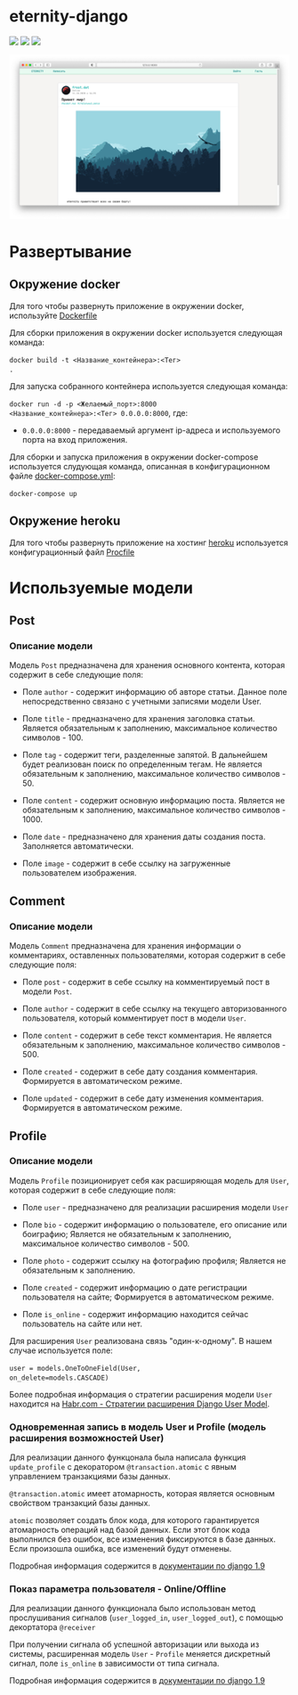 # eternity-django

![](https://img.shields.io/github/languages/code-size/froOst23/eternity-django)
![](https://img.shields.io/github/last-commit/froOst23/eternity-django)
![](https://img.shields.io/travis/froost23/eternity-django)

![eternity preview](eternity_preview.png)

# Развертывание
## Окружение docker

Для того чтобы развернуть приложение в окружении docker, используйте [Dockerfile](https://github.com/froOst23/eternity-django/blob/main/Dockerfile)

Для сборки приложения в окружении docker используется следующая команда:

<code>docker build -t <Название_контейнера>:<Тег> .</code>

Для запуска собранного контейнера используется следующая команда:

<code>docker run -d -p <Желаемый_порт>:8000 <Название_контейнера>:<Тег> 0.0.0.0:8000</code>, где:

* <code>0.0.0.0:8000</code> - передаваемый аргумент ip-адреса и используемого порта на вход приложения.

Для сборки и запуска приложения в окружении docker-compose используется слудующая команда, описанная в конфигурационном файле [docker-compose.yml](https://github.com/froOst23/eternity-django/blob/main/docker-compose.yml):

<code>docker-compose up</code>

## Окружение heroku

Для того чтобы развернуть приложение на хостинг [heroku](https://id.heroku.com/login) используется конфигурационный файл [Procfile](https://github.com/froOst23/eternity-django/blob/main/Procfile)

# Используемые модели
## Post
### Описание модели

Модель <code>Post</code> предназначена для хранения основного контента, которая содержит в себе следующие поля:

* Поле <code>author</code> - содержит информацию об авторе статьи. Данное поле непосредственно связано с учетными записями модели User.

* Поле <code>title</code> - предназначено для хранения заголовка статьи. Является обязательным к заполнению, максимальное количество символов - 100.

* Поле <code>tag</code> - содержит теги, разделенные запятой. В дальнейшем будет реализован поиск по определенным тегам. Не является обязательным к заполнению, максимальное количество символов - 50.

* Поле <code>content</code> - содержит основную информацию поста. Является не обязательным к заполнению, максимальное количество символов - 1000.

* Поле <code>date</code> - предназначено для хранения даты создания поста. Заполняется автоматически.

* Поле <code>image</code> - содержит в себе ссылку на загруженные пользователем изображения.

## Comment
### Описание модели

Модель <code>Comment</code> предназначена для хранения информации о комментариях, оставленных пользователями, которая содержит в себе следующие поля:

* Поле <code>post</code> - содержит в себе ссылку на комментируемый пост в модели <code>Post</code>.

* Поле <code>author</code> - содержит в себе ссылку на текущего авторизованного пользователя, который комментирует пост в модели <code>User</code>.

* Поле <code>content</code> - содержит в себе текст комментария. Не является обязательным к заполнению, максимальное количество символов - 500.

* Поле <code>created</code> - содержит в себе дату cоздания комментария. Формируется в автоматическом режиме.

* Поле <code>updated</code> - содержит в себе дату изменения комментария. Формируется в автоматическом режиме.

## Profile
### Описание модели

Модель <code>Profile</code> позиционирует себя как расширяющая модель для <code>User</code>, которая содержит в себе следующие поля:

* Поле <code>user</code> - предназначено для реализации расширения модели <code>User</code>

* Поле <code>bio</code> - содержит информацию о пользователе, его описание или боиграфию; Является не обязательным к заполнению, максимальное количество символов - 500.

* Поле <code>photo</code> - содержит ссылку на фотографию профиля; Является не обязательным к заполнению.

* Поле <code>created</code> - содержит информацию о дате регистрации пользователя на сайте; Формируется в автоматическом режиме.

* Поле <code>is_online</code> - содержит информацию находится сейчас пользователь на сайте или нет.

Для расширения <code>User</code> реализована связь "один-к-одному". В нашем случае используется поле:

<code>user = models.OneToOneField(User, on_delete=models.CASCADE)</code>

Более подробная информация о стратегии расширения модели <code>User</code> находится на [Habr.com - Стратегии расширения Django User Model](https://habr.com/ru/post/313764/#OneToOneField).

### Одновременная запись в модель User и Profile (модель расширения возможностей User)

Для реализации данного функцонала была написала функция <code>update_profile</code> с декоратором <code>@transaction.atomic</code> с явным управлением транзакциями базы данных.

<code>@transaction.atomic</code> имеет атомарность, которая является основным свойством транзакций базы данных. 

<code>atomic</code> позволяет создать блок кода, для которого гарантируется атомарность операций над базой данных. Если этот блок кода выполнился без ошибок, все изменения фиксируются в базе данных. Если произошла ошибка, все изменений будут отменены.

Подробная информация содержится в [документации по django 1.9](https://djbook.ru/rel1.7/topics/db/transactions.html)

### Показ параметра пользователя - Online/Offline

Для реализации данного функционала было использован метод прослушивания сигналов (<code>user_logged_in</code>, <code>user_logged_out</code>), с помощью декортатора <code>@receiver</code> 

При получении сигнала об успешной авторизации или выхода из системы, расширенная модель <code>User</code> - <code>Profile</code> меняется дискретный сигнал, поле <code>is_online</code> в зависимости от типа сигнала.

Подробная информация содержится в [документации по django 1.9](https://djbook.ru/rel1.9/topics/signals.html)

